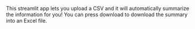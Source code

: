 This streamlit app lets you upload a CSV and it will automatically summarize the information for you! You can press download to download the summary into an Excel file.
